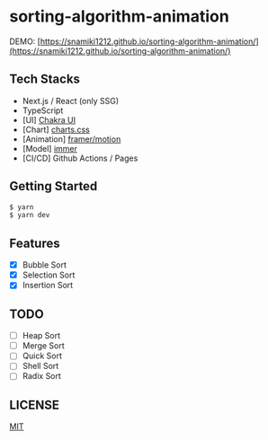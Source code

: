 # sorting-algorithm-animation

DEMO: [https://snamiki1212.github.io/sorting-algorithm-animation/](https://snamiki1212.github.io/sorting-algorithm-animation/)

## Tech Stacks

- Next.js / React (only SSG)
- TypeScript
- [UI] [Chakra UI](https://github.com/chakra-ui/chakra-ui)
- [Chart] [charts.css](https://github.com/ChartsCSS/charts.css)
- [Animation] [framer/motion](https://github.com/framer/motion)
- [Model] [immer](https://github.com/immerjs/immer)
- [CI/CD] Github Actions / Pages

## Getting Started

```zsh
$ yarn
$ yarn dev
```

## Features

- [x] Bubble Sort
- [x] Selection Sort
- [x] Insertion Sort

## TODO

- [ ] Heap Sort
- [ ] Merge Sort
- [ ] Quick Sort
- [ ] Shell Sort
- [ ] Radix Sort

## LICENSE

[MIT](https://github.com/snamiki1212/sorting-algorithm-animation/blob/main/LICENSE)
